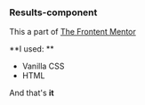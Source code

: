 ### Results-component

This a part of [The Frontent Mentor](https://www.frontendmentor.io/home)

**I used: ** 
- Vanilla CSS
- HTML

And that's **it**
